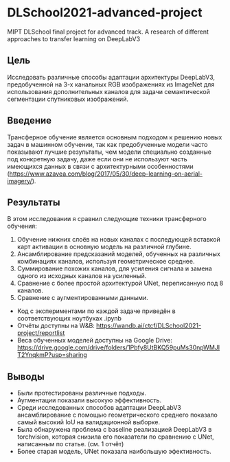 # DLSchool2021-advanced-project
MIPT DLSchool final project for advanced track. A research of different approaches to transfer learning on DeepLabV3

## Цель
Исследовать различные способы адаптации архитектуры DeepLabV3, предобученной на 3-х канальных RGB изображениях из ImageNet для использования дополнительных каналов для задачи семантической сегментации спутниковых изображений.

## Введение
Трансферное обучение является основным подходом к решению новых задач в машинном обучении, так как предобученные модели часто показывают лучшие результаты, чем модели специально созданные под конкретную задачу, даже если они не используют часть имеющихся данных в связи с архитектурными особенностями (https://www.azavea.com/blog/2017/05/30/deep-learning-on-aerial-imagery/).

## Результаты
В этом исследовании я сравнил следующие техники трансферного обучения:
1. Обучение нижних слоёв на новых каналах с последующей вставкой карт активации в основную модель на различной глубине.
2. Ансамблирование предсказаний моделей, обученных на различных комбинациях каналов, используя геометрическое среднее.
3. Суммирование похожих каналов, для усиления сигнала и замена одного из исходных каналов на усиленный.
4. Сравнение с более простой архитектурой UNet, переписанную под 8 каналов.
5. Сравнение с аугментированными данными.

- Код с экспериментами по каждой задаче приведён в соответствующих ноутбуках .ipynb
- Отчёты доступны на W&B: https://wandb.ai/ctcf/DLSchool2021-project/reportlist
- Веса обученных моделей доступны на Google Drive: https://drive.google.com/drive/folders/1Pbfy8UtBKQ59puMs30npWMJIT2YnqkmP?usp=sharing

## Выводы
- Были протестированы различные подходы.
- Аугментации показали высокую эффективность.
- Среди исследованных способов адаптации DeepLabV3 ансамблирование с помощью геометрического среднего показало самый высокий IoU на валидационной выборке.
- Была обнаружена проблема с baseline реализацией DeepLabV3 в torchvision, которая снизила его показатели по сравнению с UNet, написанным по статье. (см. 1 отчёт)
- Более старая модель, UNet показала наибольшую эфективность.
